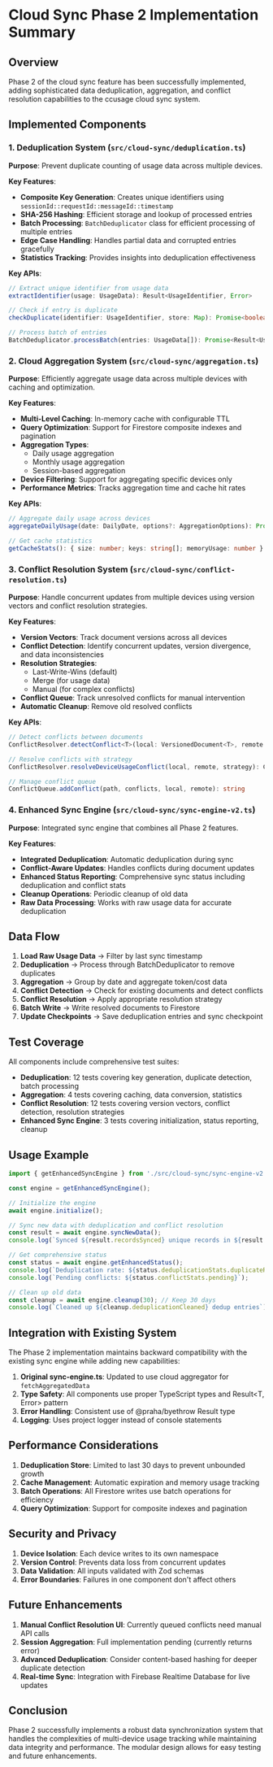 # Cloud Sync Phase 2 Implementation Summary

## Overview

Phase 2 of the cloud sync feature has been successfully implemented, adding sophisticated data deduplication, aggregation, and conflict resolution capabilities to the ccusage cloud sync system.

## Implemented Components

### 1. Deduplication System (`src/cloud-sync/deduplication.ts`)

**Purpose**: Prevent duplicate counting of usage data across multiple devices.

**Key Features**:
- **Composite Key Generation**: Creates unique identifiers using `sessionId::requestId::messageId::timestamp`
- **SHA-256 Hashing**: Efficient storage and lookup of processed entries
- **Batch Processing**: `BatchDeduplicator` class for efficient processing of multiple entries
- **Edge Case Handling**: Handles partial data and corrupted entries gracefully
- **Statistics Tracking**: Provides insights into deduplication effectiveness

**Key APIs**:
```typescript
// Extract unique identifier from usage data
extractIdentifier(usage: UsageData): Result<UsageIdentifier, Error>

// Check if entry is duplicate
checkDuplicate(identifier: UsageIdentifier, store: Map): Promise<boolean>

// Process batch of entries
BatchDeduplicator.processBatch(entries: UsageData[]): Promise<Result<UsageData[], Error>>
```

### 2. Cloud Aggregation System (`src/cloud-sync/aggregation.ts`)

**Purpose**: Efficiently aggregate usage data across multiple devices with caching and optimization.

**Key Features**:
- **Multi-Level Caching**: In-memory cache with configurable TTL
- **Query Optimization**: Support for Firestore composite indexes and pagination
- **Aggregation Types**:
  - Daily usage aggregation
  - Monthly usage aggregation
  - Session-based aggregation
- **Device Filtering**: Support for aggregating specific devices only
- **Performance Metrics**: Tracks aggregation time and cache hit rates

**Key APIs**:
```typescript
// Aggregate daily usage across devices
aggregateDailyUsage(date: DailyDate, options?: AggregationOptions): Promise<Result<AggregatedResult<DailyUsage>, Error>>

// Get cache statistics
getCacheStats(): { size: number; keys: string[]; memoryUsage: number }
```

### 3. Conflict Resolution System (`src/cloud-sync/conflict-resolution.ts`)

**Purpose**: Handle concurrent updates from multiple devices using version vectors and conflict resolution strategies.

**Key Features**:
- **Version Vectors**: Track document versions across all devices
- **Conflict Detection**: Identify concurrent updates, version divergence, and data inconsistencies
- **Resolution Strategies**:
  - Last-Write-Wins (default)
  - Merge (for usage data)
  - Manual (for complex conflicts)
- **Conflict Queue**: Track unresolved conflicts for manual intervention
- **Automatic Cleanup**: Remove old resolved conflicts

**Key APIs**:
```typescript
// Detect conflicts between documents
ConflictResolver.detectConflict<T>(local: VersionedDocument<T>, remote: VersionedDocument<T>): ConflictDetectionResult

// Resolve conflicts with strategy
ConflictResolver.resolveDeviceUsageConflict(local, remote, strategy): ConflictResolutionResult<DeviceUsageDocument>

// Manage conflict queue
ConflictQueue.addConflict(path, conflicts, local, remote): string
```

### 4. Enhanced Sync Engine (`src/cloud-sync/sync-engine-v2.ts`)

**Purpose**: Integrated sync engine that combines all Phase 2 features.

**Key Features**:
- **Integrated Deduplication**: Automatic deduplication during sync
- **Conflict-Aware Updates**: Handles conflicts during document updates
- **Enhanced Status Reporting**: Comprehensive sync status including deduplication and conflict stats
- **Cleanup Operations**: Periodic cleanup of old data
- **Raw Data Processing**: Works with raw usage data for accurate deduplication

## Data Flow

1. **Load Raw Usage Data** → Filter by last sync timestamp
2. **Deduplication** → Process through BatchDeduplicator to remove duplicates
3. **Aggregation** → Group by date and aggregate token/cost data
4. **Conflict Detection** → Check for existing documents and detect conflicts
5. **Conflict Resolution** → Apply appropriate resolution strategy
6. **Batch Write** → Write resolved documents to Firestore
7. **Update Checkpoints** → Save deduplication entries and sync checkpoint

## Test Coverage

All components include comprehensive test suites:
- **Deduplication**: 12 tests covering key generation, duplicate detection, batch processing
- **Aggregation**: 4 tests covering caching, data conversion, statistics
- **Conflict Resolution**: 12 tests covering version vectors, conflict detection, resolution strategies
- **Enhanced Sync Engine**: 3 tests covering initialization, status reporting, cleanup

## Usage Example

```typescript
import { getEnhancedSyncEngine } from './src/cloud-sync/sync-engine-v2.ts';

const engine = getEnhancedSyncEngine();

// Initialize the engine
await engine.initialize();

// Sync new data with deduplication and conflict resolution
const result = await engine.syncNewData();
console.log(`Synced ${result.recordsSynced} unique records in ${result.duration}ms`);

// Get comprehensive status
const status = await engine.getEnhancedStatus();
console.log(`Deduplication rate: ${status.deduplicationStats.duplicateRate * 100}%`);
console.log(`Pending conflicts: ${status.conflictStats.pending}`);

// Clean up old data
const cleanup = await engine.cleanup(30); // Keep 30 days
console.log(`Cleaned up ${cleanup.deduplicationCleaned} dedup entries`);
```

## Integration with Existing System

The Phase 2 implementation maintains backward compatibility with the existing sync engine while adding new capabilities:

1. **Original sync-engine.ts**: Updated to use cloud aggregator for `fetchAggregatedData`
2. **Type Safety**: All components use proper TypeScript types and Result<T, Error> pattern
3. **Error Handling**: Consistent use of @praha/byethrow Result type
4. **Logging**: Uses project logger instead of console statements

## Performance Considerations

1. **Deduplication Store**: Limited to last 30 days to prevent unbounded growth
2. **Cache Management**: Automatic expiration and memory usage tracking
3. **Batch Operations**: All Firestore writes use batch operations for efficiency
4. **Query Optimization**: Support for composite indexes and pagination

## Security and Privacy

1. **Device Isolation**: Each device writes to its own namespace
2. **Version Control**: Prevents data loss from concurrent updates
3. **Data Validation**: All inputs validated with Zod schemas
4. **Error Boundaries**: Failures in one component don't affect others

## Future Enhancements

1. **Manual Conflict Resolution UI**: Currently queued conflicts need manual API calls
2. **Session Aggregation**: Full implementation pending (currently returns error)
3. **Advanced Deduplication**: Consider content-based hashing for deeper duplicate detection
4. **Real-time Sync**: Integration with Firebase Realtime Database for live updates

## Conclusion

Phase 2 successfully implements a robust data synchronization system that handles the complexities of multi-device usage tracking while maintaining data integrity and performance. The modular design allows for easy testing and future enhancements.